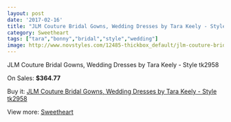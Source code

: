 ```yaml
---
layout: post
date: '2017-02-16'
title: "JLM Couture Bridal Gowns, Wedding Dresses by Tara Keely - Style tk2958"
category: Sweetheart
tags: ["tara","bonny","bridal","style","wedding"]
image: http://www.novstyles.com/12485-thickbox_default/jlm-couture-bridal-gowns-wedding-dresses-by-tara-keely-style-tk2958.jpg
---
```

JLM Couture Bridal Gowns, Wedding Dresses by Tara Keely - Style tk2958

On Sales: **$364.77**
<a href="https://www.novstyles.com/en/sweetheart/9107-jlm-couture-bridal-gowns-wedding-dresses-by-tara-keely-style-tk2958.html"><amp-img layout="responsive" width="600" height="600" src="//www.novstyles.com/12485-thickbox_default/jlm-couture-bridal-gowns-wedding-dresses-by-tara-keely-style-tk2958.jpg" alt="JLM Couture Bridal Gowns, Wedding Dresses by Tara Keely - Style tk2958 0" /></a>
<a href="https://www.novstyles.com/en/sweetheart/9107-jlm-couture-bridal-gowns-wedding-dresses-by-tara-keely-style-tk2958.html"><amp-img layout="responsive" width="600" height="600" src="//www.novstyles.com/12486-thickbox_default/jlm-couture-bridal-gowns-wedding-dresses-by-tara-keely-style-tk2958.jpg" alt="JLM Couture Bridal Gowns, Wedding Dresses by Tara Keely - Style tk2958 1" /></a>

Buy it: [JLM Couture Bridal Gowns, Wedding Dresses by Tara Keely - Style tk2958](https://www.novstyles.com/en/sweetheart/9107-jlm-couture-bridal-gowns-wedding-dresses-by-tara-keely-style-tk2958.html "JLM Couture Bridal Gowns, Wedding Dresses by Tara Keely - Style tk2958")

View more: [Sweetheart](https://www.novstyles.com/en/7-sweetheart "Sweetheart")